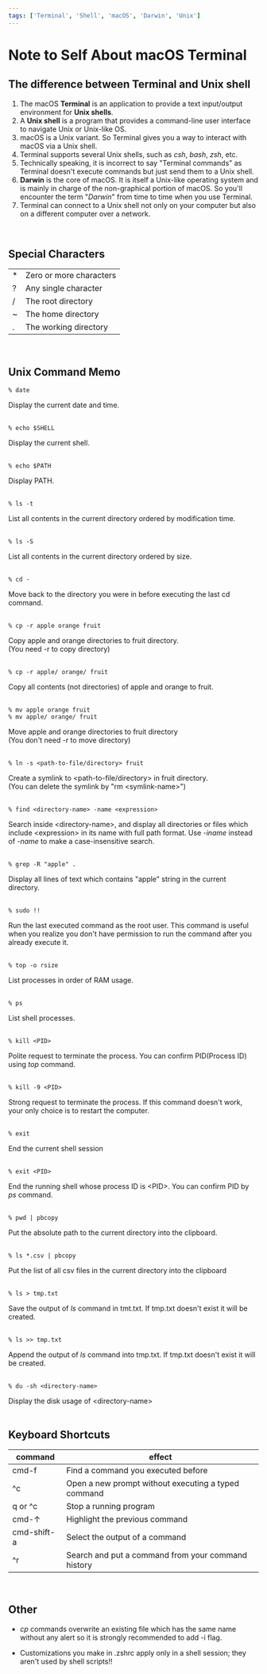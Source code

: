 ```yaml
---
tags: ['Terminal', 'Shell', 'macOS', 'Darwin', 'Unix']
---
```

# Note to Self About macOS Terminal

## The difference between Terminal and Unix shell
1. The macOS **Terminal** is an application to provide a text input/output environment for **Unix shells**. <br>
1. A **Unix shell** is a program that provides a command-line user interface to navigate Unix or Unix-like OS.
1. macOS is a Unix variant. So Terminal gives you a way to interact with macOS via a Unix shell.
1. Terminal supports several Unix shells, such as *csh*, *bash*, *zsh*, etc.
1. Technically speaking, it is incorrect to say "Terminal commands" as Terminal doesn't execute commands but just send them to a Unix shell. 
1. **Darwin** is the core of macOS. It is itself a Unix-like operating system and is mainly in charge of the non-graphical portion of macOS. So you'll encounter the term "*Darwin*" from time to time when you use Terminal.
1. Terminal can connect to a Unix shell not only on your computer but also on a different computer over a network.  
<br>

## Special Characters
|     |     |
| --- | --- |
| \* | Zero or more characters |
| ? | Any single character |
| / | The root directory |
| ~ | The home directory |
| . | The working directory |
<br>

## Unix Command Memo
```
% date
```
Display the current date and time. 
<br><br>

```
% echo $SHELL
```
Display the current shell.
<br><br>

```
% echo $PATH
```
Display PATH.
<br><br>

```
% ls -t
```
 List all contents in the current directory ordered by modification time.
<br><br>

```
% ls -S
``` 
 List all contents in the current directory ordered by size.
<br><br>

```
% cd -
```
Move back to the directory you were in before executing the last cd command.
<br><br>

```
% cp -r apple orange fruit
```
Copy apple and orange directories to fruit directory.<br>
(You need -r to copy directory)
<br><br>

```
% cp -r apple/ orange/ fruit
```
Copy all contents (not directories) of apple and orange to fruit.
<br><br>

```
% mv apple orange fruit
% mv apple/ orange/ fruit
```
Move apple and orange directories to fruit directory <br>
(You don't need -r to move directory)
<br><br>

```
% ln -s <path-to-file/directory> fruit
```
Create a symlink to \<path-to-file/directory\> in fruit directory. <br>
(You can delete the symlink by "rm \<symlink-name\>")
<br><br>

```
% find <directory-name> -name <expression>
```
Search inside \<directory-name\>, and display all directories or files which include \<expression\> in its name with full path format. Use *-iname* instead of *-name* to make a case-insensitive search. 
<br><br>

```
% grep -R "apple" .
```
Display all lines of text which contains "apple" string in the current directory.
<br><br>

```
% sudo !!
```
Run the last executed command as the root user. This command is useful when you realize you don't have permission to run the command after you already execute it.
<br><br>

```
% top -o rsize
```
List processes in order of RAM usage.
<br><br>

```
% ps
```
List shell processes.
<br><br>

```
% kill <PID>
``` 
Polite request to terminate the process. You can confirm PID(Process ID) using *top* command.
<br><br>

```
% kill -9 <PID>
```
Strong request to terminate the process. If this command doesn't work, your only choice is to restart the computer. 
<br><br>

```
% exit
```
End the current shell session 
<br><br>

```
% exit <PID>
```
End the running shell whose process ID is \<PID\>. You can confirm PID by *ps* command.
<br><br>

```
% pwd | pbcopy
```
Put the absolute path to the current directory into the clipboard.
<br><br>

```
% ls *.csv | pbcopy
```
Put the list of all csv files in the current directory into the clipboard
<br><br>

```
% ls > tmp.txt
```
Save the output of *ls* command in tmt.txt. If tmp.txt doesn't exist it will be created. 
<br><br>

```
% ls >> tmp.txt
```
Append the output of *ls* command into tmp.txt. If tmp.txt doesn't exist it will be created.
<br><br>

```
% du -sh <directory-name> 
```
Display the disk usage of \<directory-name\>
<br><br>

## Keyboard Shortcuts 
|  command | effect |
| --- | --- |
| cmd-f | Find a command you executed before |
| ^c | Open a new prompt without executing a typed command |
| q or ^c | Stop a running program |
| cmd-↑ | Highlight the previous command |
| cmd-shift-a | Select the output of a command |
| ^r | Search and put a command from your command history |
<br>

## Other
- *cp* commands overwrite an existing file which has the same name without any alert so it is strongly recommended to add -i flag.

- Customizations you make in .zshrc apply only in a shell session; they aren't used by shell scripts!!
